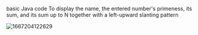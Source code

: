 basic Java code To display the name, the entered number's primeness, its sum, and its sum up to N together with a left-upward slanting pattern



![1667204122629](https://user-images.githubusercontent.com/49363662/199696864-65230564-443d-4484-8e63-f0de41d94725.jpg)
